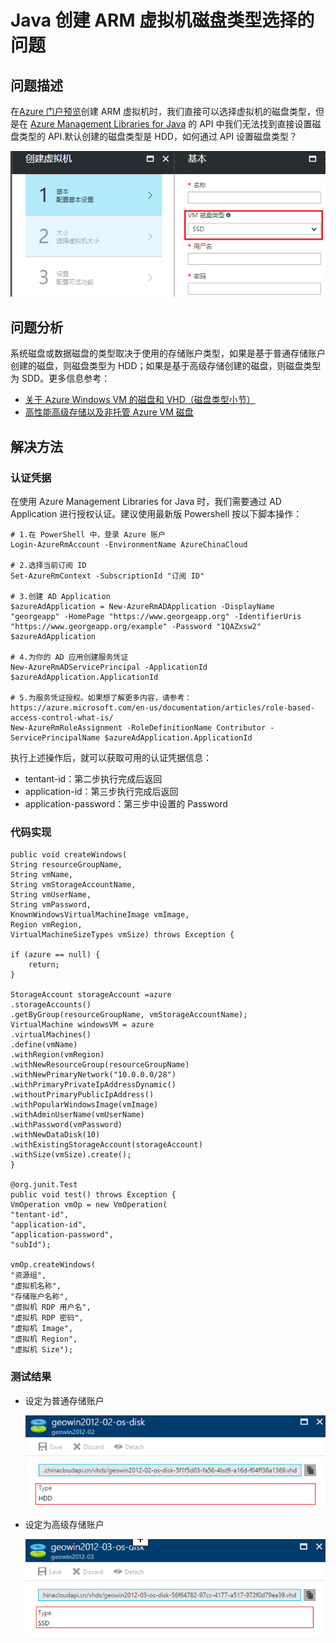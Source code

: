<properties
    pageTitle="Java 创建 ARM 虚拟机磁盘类型选择的问题"
    description="Java 创建 ARM 虚拟机磁盘类型选择的问题"
    service=""
    resource="virtualmachines"
    authors="Chen Rui"
    displayOrder=""
    selfHelpType=""
    supportTopicIds=""
    productPesIds=""
    resourceTags="Virtual Machines, ARM, Java, Disk Type"
    cloudEnvironments="MoonCake" />
<tags
    ms.service="virtual-machines-aog"
    ms.date=""
    wacn.date="04/18/2017" />

# Java 创建 ARM 虚拟机磁盘类型选择的问题

## **问题描述**

在[Azure 门户预览](https://portal.azure.cn/)创建 ARM 虚拟机时，我们直接可以选择虚拟机的磁盘类型，但是在 [Azure Management Libraries for Java](https://github.com/Azure/azure-sdk-for-java) 的 API 中我们无法找到直接设置磁盘类型的 API.默认创建的磁盘类型是 HDD，如何通过 API 设置磁盘类型？

![disk-type](./media/aog-virtual-machines-qa-arm-set-disk-type-with-java/disk-type.png)

## **问题分析**

系统磁盘或数据磁盘的类型取决于使用的存储账户类型，如果是基于普通存储账户创建的磁盘，则磁盘类型为 HDD；如果是基于高级存储创建的磁盘，则磁盘类型为 SDD。更多信息参考：

- [关于 Azure Windows VM 的磁盘和 VHD（磁盘类型小节）](/documentation/articles/storage-about-disks-and-vhds-windows/)
- [高性能高级存储以及非托管 Azure VM 磁盘](/documentation/articles/storage-premium-storage/)

## **解决方法**

### 认证凭据

在使用 Azure Management Libraries for Java 时，我们需要通过 AD Application 进行授权认证。建议使用最新版 Powershell 按以下脚本操作：

    # 1.在 PowerShell 中，登录 Azure 账户
    Login-AzureRmAccount -EnvironmentName AzureChinaCloud

    # 2.选择当前订阅 ID
    Set-AzureRmContext -SubscriptionId "订阅 ID"

    # 3.创建 AD Application
    $azureAdApplication = New-AzureRmADApplication -DisplayName "georgeapp" -HomePage "https://www.georgeapp.org" -IdentifierUris "https://www.georgeapp.org/example" -Password "1QAZxsw2"
    $azureAdApplication

    # 4.为你的 AD 应用创建服务凭证
    New-AzureRmADServicePrincipal -ApplicationId $azureAdApplication.ApplicationId

    # 5.为服务凭证授权。如果想了解更多内容，请参考：https://azure.microsoft.com/en-us/documentation/articles/role-based-access-control-what-is/
    New-AzureRmRoleAssignment -RoleDefinitionName Contributor -ServicePrincipalName $azureAdApplication.ApplicationId

执行上述操作后，就可以获取可用的认证凭据信息：

- tentant-id：第二步执行完成后返回
- application-id：第三步执行完成后返回
- application-password：第三步中设置的 Password

### 代码实现

    public void createWindows(
    String resourceGroupName,
    String vmName,
    String vmStorageAccountName,
    String vmUserName,
    String vmPassword,
    KnownWindowsVirtualMachineImage vmImage,
    Region vmRegion,
    VirtualMachineSizeTypes vmSize) throws Exception {

    if (azure == null) {
        return;
    }

    StorageAccount storageAccount =azure
    .storageAccounts()
    .getByGroup(resourceGroupName, vmStorageAccountName);
    VirtualMachine windowsVM = azure
    .virtualMachines()
    .define(vmName)
    .withRegion(vmRegion)
    .withNewResourceGroup(resourceGroupName)
    .withNewPrimaryNetwork("10.0.0.0/28")
    .withPrimaryPrivateIpAddressDynamic()
    .withoutPrimaryPublicIpAddress()
    .withPopularWindowsImage(vmImage)
    .withAdminUserName(vmUserName)
    .withPassword(vmPassword)
    .withNewDataDisk(10)
    .withExistingStorageAccount(storageAccount)
    .withSize(vmSize).create();
    }

    @org.junit.Test
    public void test() throws Exception {
    VmOperation vmOp = new VmOperation(
    "tentant-id",
    "application-id",
    "application-password",
    "subId");

    vmOp.createWindows(
    "资源组",
    "虚拟机名称",
    "存储账户名称",
    "虚拟机 RDP 用户名",
    "虚拟机 RDP 密码",
    "虚拟机 Image",
    "虚拟机 Region",
    "虚拟机 Size");

### 测试结果

- 设定为普通存储账户

    ![standard-storage-account](./media/aog-virtual-machines-qa-arm-set-disk-type-with-java/standard-storage-account.png)

- 设定为高级存储账户

    ![premium-storage-account](./media/aog-virtual-machines-qa-arm-set-disk-type-with-java/premium-storage-account.png)